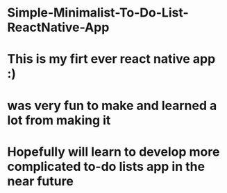 ﻿# Simple-Minimalist-To-Do-List-ReactNative-App
# This is my firt ever react native app :)
# was very fun to make and learned a lot from making it 
# Hopefully will learn to develop more complicated to-do lists app in the near future
